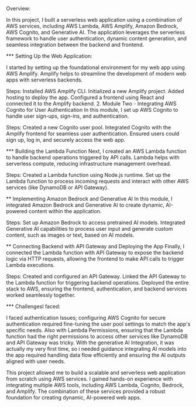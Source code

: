 Overview:

In this project, I built a serverless web application using a combination of AWS services, including AWS Lambda, AWS Amplify, Amazon Bedrock, AWS Cognito, and Generative AI. The application leverages the serverless framework to handle user authentication, dynamic content generation, and seamless integration between the backend and frontend.

*** Setting Up the Web Application:

I started by setting up the foundational environment for my web app using AWS Amplify. Amplify helps to streamline the development of modern web apps with serverless backends.

Steps:
Installed AWS Amplify CLI.
Initialized a new Amplify project.
Added hosting to deploy the app.
Configured a frontend using React and connected it to the Amplify backend.
2. Module Two - Integrating AWS Cognito for User Authentication
In this module, I set up AWS Cognito to handle user sign-ups, sign-ins, and authentication.

Steps:
Created a new Cognito user pool.
Integrated Cognito with the Amplify frontend for seamless user authentication.
Ensured users could sign up, log in, and securely access the web app.

*** Building the Lambda Function
Next, I created an AWS Lambda function to handle backend operations triggered by API calls. Lambda helps with serverless compute, reducing infrastructure management overhead.

Steps:
Created a Lambda function using Node.js runtime.
Set up the Lambda function to process incoming requests and interact with other AWS services (like DynamoDB or API Gateway).

** Implementing Amazon Bedrock and Generative AI
In this module, I integrated Amazon Bedrock and Generative AI to create dynamic, AI-powered content within the application.

Steps:
Set up Amazon Bedrock to access pretrained AI models.
Integrated Generative AI capabilities to process user input and generate custom content, such as images or text, based on AI models.

** Connecting Backend with API Gateway and Deploying the App
Finally, I connected the Lambda function with API Gateway to expose the backend logic via HTTP requests, allowing the frontend to make API calls to trigger Lambda executions.

Steps:
Created and configured an API Gateway.
Linked the API Gateway to the Lambda function for triggering backend operations.
Deployed the entire stack to AWS, ensuring the frontend, authentication, and backend services worked seamlessly together.

*** ChallengesI faced:

I faced authentication Issues; configuring AWS Cognito for secure authentication required fine-tuning the user pool settings to match the app's specific needs.
Also with Lambda Permissions, ensuring that the Lambda function had the right permissions to access other services like DynamoDB and API Gateway was tricky.
With the generative AI Integration, it was actually my very first time, so i needed guidance integrating AI models into the app required handling data flow efficiently and ensuring the AI outputs aligned with user needs.

This project allowed me to build a scalable and serverless web application from scratch using AWS services. I gained hands-on experience with integrating multiple AWS tools, including AWS Lambda, Cognito, Bedrock, and Amplify. The combination of these services provided a robust foundation for creating dynamic, AI-powered web apps.


